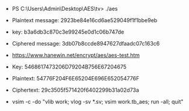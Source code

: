 - PS C:\Users\Admin\Desktop\AES\tv> ./aes
- Plaintext message:
2923be84e16cd6ae529049f1f1bbe9eb
- key:
b3a6db3c870c3e99245e0d1c06b747de
- Ciphered message:
3db07b8ccde8947627dfaadc07c163c6

- https://www.hanewin.net/encrypt/aes/aes-test.htm

- Key: 5468617473206D79204B756E67204675
- Plaintext: 54776F204F6E65204E696E652054776F
- Ciphertext: 29c3505f571420f6402299b31a02d73a

- vsim -c -do "vlib work; vlog -sv *.sv; vsim work.tb_aes; run -all; quit"